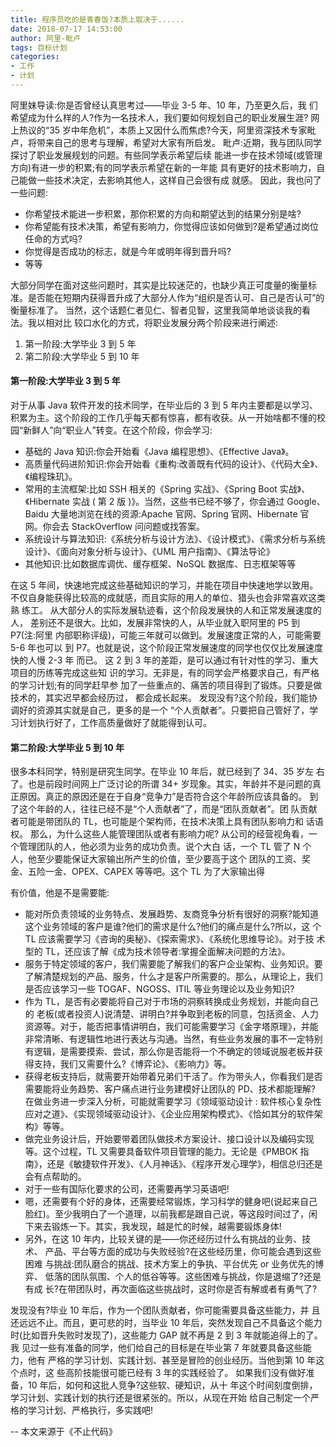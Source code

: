 ```yaml
---
title: 程序员吃的是青春饭?本质上取决于......
date: 2018-07-17 14:53:00
author: 阿里-毗卢
tags: 目标计划
categories:
- 工作
- 计划
---
```


阿里妹导读:你是否曾经认真思考过——毕业 3-5 年、10 年，乃至更久后，我 们希望成为什么样的人?作为一名技术人，我们要如何规划自己的职业发展生涯? 网上热议的“35 岁中年危机”，本质上又因什么而焦虑?今天，阿里资深技术专家毗 卢，将带来自己的思考与理解，希望对大家有所启发。
毗卢:近期，我与团队同学探讨了职业发展规划的问题。有些同学表示希望后续 能进一步在技术领域(或管理方向)有进一步的积累;有的同学表示希望在新的一年能 具有更好的技术影响力，自己能做一些技术决定，去影响其他人，这样自己会很有成 就感。
  因此，我也问了一些问题:
* 你希望技术能进一步积累，那你积累的方向和期望达到的结果分别是啥?
* 你希望能有技术决策，希望有影响力，你觉得应该如何做到?是希望通过岗位任命的方式吗?
* 你觉得是否成功的标志，就是今年或明年得到晋升吗?
* 等等

大部分同学在面对这些问题时，其实是比较迷茫的，也缺少真正可度量的衡量标 准。是否能在短期内获得晋升成了大部分人作为“组织是否认可、自己是否认可”的 衡量标准了。
当然，这个话题仁者见仁、智者见智，这里我简单地谈谈我的看法。我以相对比 较口水化的方式，将职业发展分两个阶段来进行阐述:
1. 第一阶段:大学毕业 3 到 5 年
2. 第二阶段:大学毕业 5 到 10 年
 
#### 第一阶段:大学毕业 3 到 5 年
对于从事 Java 软件开发的技术同学，在毕业后的 3 到 5 年内主要都是以学习、 积累为主。这个阶段的工作几乎每天都有惊喜，都有收获。从一开始啥都不懂的校园“新鲜人”向“职业人”转变。在这个阶段，你会学习:
* 基础的 Java 知识:你会开始看《Java 编程思想》、《Effective Java》。
* 高质量代码进阶知识:你会开始看《重构:改善既有代码的设计》、《代码大全》、《编程珠玑》。
* 常用的主流框架:比如 SSH 相关的《Spring 实战》、《Spring Boot 实战》、《Hibernate 实战 ( 第 2 版 )》。当然，这些书已经不够了，你会通过 Google、 Baidu 大量地浏览在线的资源:Apache 官网、Spring 官网、Hibernate 官 网。你会去 StackOverflow 问问题或找答案。
* 系统设计与算法知识:《系统分析与设计方法》、《设计模式》、《需求分析与系统 设计》、《面向对象分析与设计》、《UML 用户指南》、《算法导论》
* 其他知识:比如数据库调优、缓存框架、NoSQL 数据库、日志框架等等

在这 5 年间，快速地完成这些基础知识的学习，并能在项目中快速地学以致用。 不仅自身能获得比较高的成就感，而且实际的用人的单位、猎头也会非常喜欢这类熟 练工。
从大部分人的实际发展轨迹看，这个阶段发展快的人和正常发展速度的人， 差别还不是很大。比如，发展非常快的人，从毕业就入职阿里的 P5 到 P7(注:阿里 内部职称评级)，可能三年就可以做到。发展速度正常的人，可能需要 5-6 年也可以 到 P7。也就是说，这个阶段正常发展速度的同学也仅仅比发展速度快的人慢 2-3 年 而已。
这 2 到 3 年的差距，是可以通过有针对性的学习、重大项目的历练等完成这些知 识的学习。无非是，有的同学会严格要求自己，有严格的学习计划;有的同学赶早参 加了一些重点的、痛苦的项目得到了锻炼。只要是做技术的，其实迟早都会经历过， 都会成长起来。
发现没有?这个阶段，我们能协调好的资源其实就是自己，更多的是一个 “个人贡献者”。只要把自己管好了，学习计划执行好了，工作高质量做好了就能得到认可。
#### 第二阶段:大学毕业 5 到 10 年
很多本科同学，特别是研究生同学。在毕业 10 年后，就已经到了 34、35 岁左 右了。也是前段时间网上广泛讨论的所谓 34+ 岁现象。其实，年龄并不是问题的真 正原因。真正的原因还是在于自身“竞争力”是否符合这个年龄所应该具备的。
到了这个年龄的人，往往已经不是“个人贡献者”了，而是“团队贡献者”。团 队贡献者可能是带团队的 TL，也可能是个架构师，在技术决策上具有团队影响力和 话语权。
那么，为什么这些人能管理团队或者有影响力呢?
从公司的经营视角看，一个管理团队的人，他必须为业务的成功负责。说个大白 话，一个 TL 管了 N 个人，他至少要能保证大家输出所产生的价值，至少要高于这个 团队的工资、奖金、五险一金、OPEX、CAPEX 等等吧。这个 TL 为了大家输出得
 
有价值，他是不是需要能:
* 能对所负责领域的业务特点、发展趋势、友商竞争分析有很好的洞察?能知道 这个业务领域的客户是谁?他们的需求是什么?他们的痛点是什么?所以，这 个 TL 应该需要学习《咨询的奥秘》、《探索需求》、《系统化思维导论》。对于技 术型的 TL，还应该了解《成为技术领导者:掌握全面解决问题的方法》。
* 服务于特定领域的客户，我们需要能了解我们的客户企业架构、业务知识。要 了解清楚规划的产品、服务，什么才是客户所需要的。那么，从理论上，我们 是否应该学习一些 TOGAF、NGOSS、ITIL 等业务理论以及业务知识?
* 作为 TL，是否有必要能将自己对于市场的洞察转换成业务规划，并能向自己的 老板(或者投资人)说清楚、讲明白?并争取到老板的同意，包括资金、人力 资源等。对于，能否把事情讲明白，我们可能需要学习《金字塔原理》，并能 非常清晰、有逻辑性地进行表达与沟通。当然，有些业务发展的事不一定特别 有逻辑，是需要摸索、尝试，那么你是否能将一个不确定的领域说服老板并获 得支持，我们又需要什么?《博弈论》、《影响力》等。
* 获得老板支持后，就需要开始带着兄弟们干活了。作为带头人，你看我们是否 需要能将业务趋势、客户痛点进行业务建模好让团队的 PD、技术都能理解? 在做业务进一步深入分析，可能就需要学习《领域驱动设计 : 软件核心复杂性 应对之道》、《实现领域驱动设计》、《企业应用架构模式》、《恰如其分的软件架 构》等等。
* 做完业务设计后，开始要带着团队做技术方案设计、接口设计以及编码实现 等。这个过程，TL 又需要具备软件项目管理的能力。无论是《PMBOK 指 南》，还是《敏捷软件开发》、《人月神话》、《程序开发心理学》，相信总归还是 会有点帮助的。
* 对于一些有国际化要求的公司，还需要再学习英语吧!
* 嗯，还需要有个好的身体，还需要经常锻炼，学习科学的健身吧(说起来自己脸红)。至少我明白了一个道理，以前我都是跟自己说，等这段时间过了，闲 下来去锻炼一下。其实，我发现，越是忙的时候，越需要锻炼身体!
* 另外，在这 10 年内，比较关键的是——你还经历过什么有挑战的业务、技术、 产品、平台等方面的成功与失败经验?在这些经历里，你可能会遇到这些困难 与挑战:团队磨合的挑战、技术方案上的争执、平台优先 or 业务优先的博弈、 低落的团队氛围、个人的低谷等等。这些困难与挑战，你是退缩了?还是有成 长?在带团队时，再次面临这些挑战时，这时你是否有解或者有勇气了?

发现没有?毕业 10 年后，作为一个团队贡献者，你可能需要具备这些能力，并 且还远远不止。而且，更可悲的时，当毕业 10 年后，突然发现自己不具备这个能力 时(比如晋升失败时发现了)，这些能力 GAP 就不再是 2 到 3 年就能追得上的了。我 见过一些有准备的同学，他们给自己的目标是在毕业第 7 年就要具备这些能力，他有 严格的学习计划、实践计划、甚至是冒险的创业经历。当他到第 10 年这个点时，这 些高阶技能很可能已经有 3 年的实践经验了。
如果我们没有做好准备，10 年后，如何和这批人竞争?这些软、硬知识，从十 年这个时间刻度倒排，学习计划、实践计划的执行还是很紧张的。所以，从现在开始 给自己制定一个严格的学习计划、严格执行，多实践吧!

-- 本文来源于《不止代码》